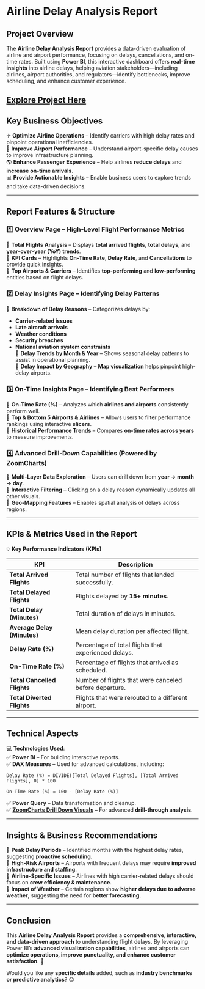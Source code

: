 # **Airline Delay Analysis Report**  

## **Project Overview**  
The **Airline Delay Analysis Report** provides a data-driven evaluation of airline and airport performance, focusing on delays, cancellations, and on-time rates. Built using **Power BI**, this interactive dashboard offers **real-time insights** into airline delays, helping aviation stakeholders—including airlines, airport authorities, and regulators—identify bottlenecks, improve scheduling, and enhance customer experience.  

## [Explore Project Here](https://app.powerbi.com/view?r=eyJrIjoiZGZiYzdmOTYtZDcyNC00NzQ1LWFlOGQtODk2MjMxOWFiNTQzIiwidCI6IjQ2NTRiNmYxLTBlNDctNDU3OS1hOGExLTAyZmU5ZDk0M2M3YiIsImMiOjl9)

## **Key Business Objectives**  
✈ **Optimize Airline Operations** – Identify carriers with high delay rates and pinpoint operational inefficiencies.  
🏢 **Improve Airport Performance** – Understand airport-specific delay causes to improve infrastructure planning.  
🌎 **Enhance Passenger Experience** – Help airlines **reduce delays** and **increase on-time arrivals**.  
📊 **Provide Actionable Insights** – Enable business users to explore trends and take data-driven decisions.  

---

## **Report Features & Structure**  

### **1️⃣ Overview Page – High-Level Flight Performance Metrics**  
🔹 **Total Flights Analysis** – Displays **total arrived flights**, **total delays**, and **year-over-year (YoY) trends**.  
🔹 **KPI Cards** – Highlights **On-Time Rate**, **Delay Rate**, and **Cancellations** to provide quick insights.  
🔹 **Top Airports & Carriers** – Identifies **top-performing** and **low-performing** entities based on flight delays.  

### **2️⃣ Delay Insights Page – Identifying Delay Patterns**  
🔹 **Breakdown of Delay Reasons** – Categorizes delays by:
   - **Carrier-related issues**  
   - **Late aircraft arrivals**  
   - **Weather conditions**  
   - **Security breaches**  
   - **National aviation system constraints**  
🔹 **Delay Trends by Month & Year** – Shows seasonal delay patterns to assist in operational planning.  
🔹 **Delay Impact by Geography** – **Map visualization** helps pinpoint high-delay airports.  

### **3️⃣ On-Time Insights Page – Identifying Best Performers**  
🔹 **On-Time Rate (%)** – Analyzes which **airlines and airports** consistently perform well.  
🔹 **Top & Bottom 5 Airports & Airlines** – Allows users to filter performance rankings using interactive **slicers**.  
🔹 **Historical Performance Trends** – Compares **on-time rates across years** to measure improvements.  

### **4️⃣ Advanced Drill-Down Capabilities (Powered by ZoomCharts)**  
🔹 **Multi-Layer Data Exploration** – Users can drill down from **year → month → day**.  
🔹 **Interactive Filtering** – Clicking on a delay reason dynamically updates all other visuals.  
🔹 **Geo-Mapping Features** – Enables spatial analysis of delays across regions.  

---

## **KPIs & Metrics Used in the Report**  
💡 **Key Performance Indicators (KPIs)**  

| KPI | Description |
|------|------------|
| **Total Arrived Flights** | Total number of flights that landed successfully. |
| **Total Delayed Flights** | Flights delayed by **15+ minutes**. |
| **Total Delay (Minutes)** | Total duration of delays in minutes. |
| **Average Delay (Minutes)** | Mean delay duration per affected flight. |
| **Delay Rate (%)** | Percentage of total flights that experienced delays. |
| **On-Time Rate (%)** | Percentage of flights that arrived as scheduled. |
| **Total Cancelled Flights** | Number of flights that were canceled before departure. |
| **Total Diverted Flights** | Flights that were rerouted to a different airport. |

---

## **Technical Aspects**  
💻 **Technologies Used**:  
✅ **Power BI** – For building interactive reports.  
✅ **DAX Measures** – Used for advanced calculations, including:  
   ```DAX
   Delay Rate (%) = DIVIDE([Total Delayed Flights], [Total Arrived Flights], 0) * 100
   ```
   ```DAX
   On-Time Rate (%) = 100 - [Delay Rate (%)]
   ```
✅ **Power Query** – Data transformation and cleanup.  
✅ [**ZoomCharts Drill Down Visuals**](https://zoomcharts.com/en/) – For advanced **drill-through analysis**.  

---

## **Insights & Business Recommendations**  
📌 **Peak Delay Periods** – Identified months with the highest delay rates, suggesting **proactive scheduling**.  
📌 **High-Risk Airports** – Airports with frequent delays may require **improved infrastructure and staffing**.  
📌 **Airline-Specific Issues** – Airlines with high carrier-related delays should focus on **crew efficiency & maintenance**.  
📌 **Impact of Weather** – Certain regions show **higher delays due to adverse weather**, suggesting the need for **better forecasting**.  

---

## **Conclusion**  
This **Airline Delay Analysis Report** provides a **comprehensive, interactive, and data-driven approach** to understanding flight delays. By leveraging Power BI’s **advanced visualization capabilities**, airlines and airports can **optimize operations, improve punctuality, and enhance customer satisfaction**. 🚀  

Would you like any **specific details** added, such as **industry benchmarks or predictive analytics**? 😊
